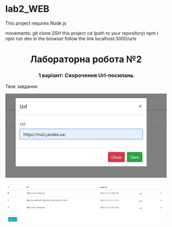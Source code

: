 # lab2_WEB

This project requires Node.js  

movements:
git clone SSH this project
cd (path to your repository)
npm i
npm run dev
in the browser follow the link localhost:3000/urls

<h1 align="center">Лабораторна робота №2</h1>

<h3 align="center">1 варіант: Скорочення Url-посилань </h3>
<p>Твоє завдання</p>
<p align="center">
    <img src=views/static/1.jpg/>
</p>
<p align="center">
    <img src=views/static/2.jpg/>
</p>

